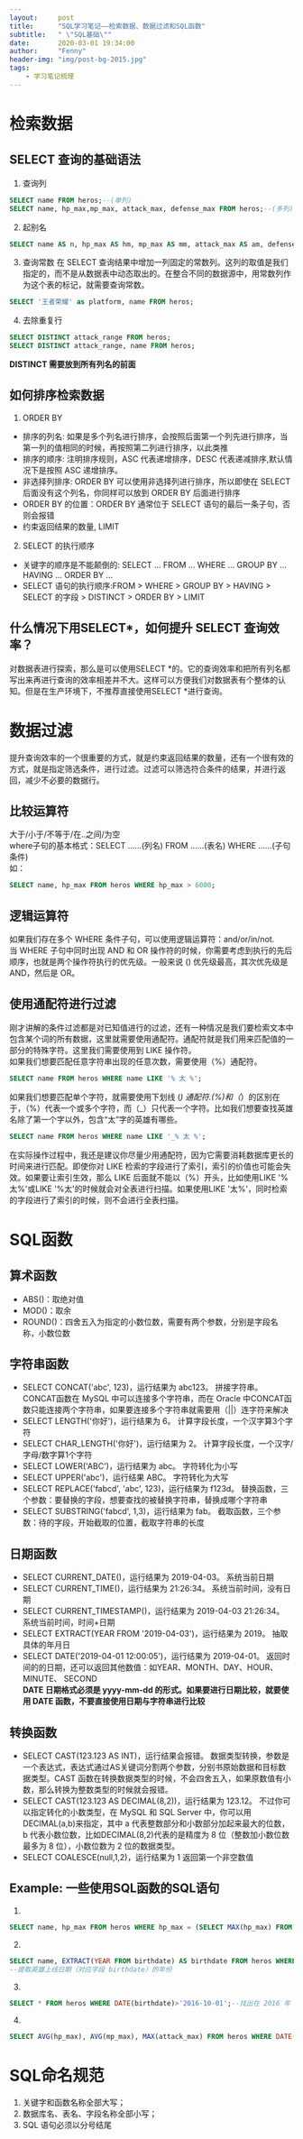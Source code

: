 ```yaml
---
layout:     post
title:      "SQL学习笔记——检索数据、数据过滤和SQL函数"
subtitle:   " \"SQL基础\""
date:       2020-03-01 19:34:00
author:     "Fenny"
header-img: "img/post-bg-2015.jpg"
tags:
    - 学习笔记梳理
---
```


# 检索数据
## SELECT 查询的基础语法
1. 查询列
```SQL
SELECT name FROM heros;--(单列)
SELECT name, hp_max,mp_max, attack_max, defense_max FROM heros;--(多列)
```
2. 起别名
```SQL
SELECT name AS n, hp_max AS hm, mp_max AS mm, attack_max AS am, defense_max AS dm FROM heros;
```
3. 查询常数
在 SELECT 查询结果中增加一列固定的常数列。这列的取值是我们指定的，而不是从数据表中动态取出的。在整合不同的数据源中，用常数列作为这个表的标记，就需要查询常数。<br>
```SQL
SELECT '王者荣耀' as platform, name FROM heros;
```
4. 去除重复行
```SQL
SELECT DISTINCT attack_range FROM heros;
SELECT DISTINCT attack_range, name FROM heros;
```
**DISTINCT 需要放到所有列名的前面**
## 如何排序检索数据
1. ORDER BY 
* 排序的列名: 如果是多个列名进行排序，会按照后面第一个列先进行排序，当第一列的值相同的时候，再按照第二列进行排序，以此类推
* 排序的顺序: 注明排序规则，ASC 代表递增排序，DESC 代表递减排序,默认情况下是按照 ASC 递增排序。
* 非选择列排序: ORDER BY 可以使用非选择列进行排序，所以即使在 SELECT 后面没有这个列名，你同样可以放到 ORDER BY 后面进行排序
* ORDER BY 的位置：ORDER BY 通常位于 SELECT 语句的最后一条子句，否则会报错
* 约束返回结果的数量, LIMIT 
2. SELECT 的执行顺序
* 关键字的顺序是不能颠倒的: SELECT ... FROM ... WHERE ... GROUP BY ... HAVING ... ORDER BY ...
* SELECT 语句的执行顺序:FROM > WHERE > GROUP BY > HAVING > SELECT 的字段 > DISTINCT > ORDER BY > LIMIT
## 什么情况下用SELECT*，如何提升 SELECT 查询效率？
对数据表进行探索，那么是可以使用SELECT *的。它的查询效率和把所有列名都写出来再进行查询的效率相差并不大。这样可以方便我们对数据表有个整体的认知。但是在生产环境下，不推荐直接使用SELECT *进行查询。<br>

# 数据过滤
提升查询效率的一个很重要的方式，就是约束返回结果的数量，还有一个很有效的方式，就是指定筛选条件，进行过滤。过滤可以筛选符合条件的结果，并进行返回，减少不必要的数据行。<br>
## 比较运算符
大于/小于/不等于/在..之间/为空<br>
where子句的基本格式：SELECT ……(列名) FROM ……(表名) WHERE ……(子句条件)<br>
如：
```SQL
SELECT name, hp_max FROM heros WHERE hp_max > 6000;
```
## 逻辑运算符
如果我们存在多个 WHERE 条件子句，可以使用逻辑运算符：and/or/in/not.<br>
当 WHERE 子句中同时出现 AND 和 OR 操作符的时候，你需要考虑到执行的先后顺序，也就是两个操作符执行的优先级。一般来说 () 优先级最高，其次优先级是 AND，然后是 OR。<br>
## 使用通配符进行过滤
刚才讲解的条件过滤都是对已知值进行的过滤，还有一种情况是我们要检索文本中包含某个词的所有数据，这里就需要使用通配符。通配符就是我们用来匹配值的一部分的特殊字符。这里我们需要使用到 LIKE 操作符。<br>
如果我们想要匹配任意字符串出现的任意次数，需要使用（%）通配符。<br>
```SQL
SELECT name FROM heros WHERE name LIKE '% 太 %';
```
如果我们想要匹配单个字符，就需要使用下划线 (_) 通配符.(%)和（_）的区别在于，（%）代表一个或多个字符，而（_）只代表一个字符。比如我们想要查找英雄名除了第一个字以外，包含“太”字的英雄有哪些。<br>
```SQL
SELECT name FROM heros WHERE name LIKE '_% 太 %';
```
在实际操作过程中，我还是建议你尽量少用通配符，因为它需要消耗数据库更长的时间来进行匹配。即使你对 LIKE 检索的字段进行了索引，索引的价值也可能会失效。如果要让索引生效，那么 LIKE 后面就不能以（%）开头，比如使用LIKE '%太%'或LIKE '%太'的时候就会对全表进行扫描。如果使用LIKE '太%'，同时检索的字段进行了索引的时候，则不会进行全表扫描。

# SQL函数
## 算术函数
* ABS()：取绝对值
* MOD()：取余
* ROUND()：四舍五入为指定的小数位数，需要有两个参数，分别是字段名称，小数位数
## 字符串函数
* SELECT CONCAT('abc', 123)，运行结果为 abc123。
拼接字符串。CONCAT函数在 MySQL 中可以连接多个字符串，而在 Oracle 中CONCAT函数只能连接两个字符串，如果要连接多个字符串就需要用（||）连字符来解决<br>
* SELECT LENGTH('你好')，运行结果为 6。
计算字段长度，一个汉字算3个字符<br>
* SELECT CHAR_LENGTH('你好')，运行结果为 2。
计算字段长度，一个汉字/字母/数字算1个字符<br>
* SELECT LOWER('ABC')，运行结果为 abc。
字符转化为小写<br>
* SELECT UPPER('abc')，运行结果 ABC。
字符转化为大写<br>
* SELECT REPLACE('fabcd', 'abc', 123)，运行结果为 f123d。
替换函数，三个参数：要替换的字段，想要查找的被替换字符串，替换成哪个字符串<br>
* SELECT SUBSTRING('fabcd', 1,3)，运行结果为 fab。
截取函数，三个参数：待的字段，开始截取的位置，截取字符串的长度<br>

## 日期函数
* SELECT CURRENT_DATE()，运行结果为 2019-04-03。
系统当前日期<br>
* SELECT CURRENT_TIME()，运行结果为 21:26:34。
系统当前时间，没有日期<br>
* SELECT CURRENT_TIMESTAMP()，运行结果为 2019-04-03 21:26:34。
系统当前时间，时间+日期<br>
* SELECT EXTRACT(YEAR FROM '2019-04-03')，运行结果为 2019。
抽取具体的年月日<br>
* SELECT DATE('2019-04-01 12:00:05')，运行结果为 2019-04-01。
返回时间的的日期，还可以返回其他数值：如YEAR、MONTH、DAY、HOUR、MINUTE、 SECOND<br>
**DATE 日期格式必须是 yyyy-mm-dd 的形式。如果要进行日期比较，就要使用 DATE 函数，不要直接使用日期与字符串进行比较**<br>

## 转换函数
* SELECT CAST(123.123 AS INT)，运行结果会报错。
数据类型转换，参数是一个表达式，表达式通过AS关键词分割两个参数，分别书原始数据和目标数据类型。CAST 函数在转换数据类型的时候，不会四舍五入，如果原数值有小数，那么转换为整数类型的时候就会报错。<br>
* SELECT CAST(123.123 AS DECIMAL(8,2))，运行结果为 123.12。
不过你可以指定转化的小数类型，在 MySQL 和 SQL Server 中，你可以用DECIMAL(a,b)来指定，其中 a 代表整数部分和小数部分加起来最大的位数，b 代表小数位数，比如DECIMAL(8,2)代表的是精度为 8 位（整数加小数位数最多为 8 位），小数位数为 2 位的数据类型。<br>
* SELECT COALESCE(null,1,2)，运行结果为 1
返回第一个非空数值<br>

## Example: 一些使用SQL函数的SQL语句
1.
``` SQL
SELECT name, hp_max FROM heros WHERE hp_max = (SELECT MAX(hp_max) FROM heros);--最大生命值最大的是哪个英雄，以及对应的数值
```
2. 
```SQL
SELECT name, EXTRACT(YEAR FROM birthdate) AS birthdate FROM heros WHERE birthdate is NOT NULL;
--提取英雄上线日期（对应字段 birthdate）的年份
```
3. 
```SQL
SELECT * FROM heros WHERE DATE(birthdate)>'2016-10-01';--找出在 2016 年 10 月 1 日之后上线的所有英雄
```
4. 
```SQL
SELECT AVG(hp_max), AVG(mp_max), MAX(attack_max) FROM heros WHERE DATE(birthdate)>'2016-10-01';--在 2016 年 10 月 1 日之后上线英雄的平均最大生命值、平均最大法力和最高物攻最大值
```


# SQL命名规范
1. 关键字和函数名称全部大写；
2. 数据库名、表名、字段名称全部小写；
3. SQL 语句必须以分号结尾